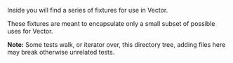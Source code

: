 Inside you will find a series of fixtures for use in Vector.

These fixtures are meant to encapsulate only a small subset of possible uses for Vector.

**Note:** Some tests walk, or iterator over, this directory tree, adding files here may break otherwise unrelated tests.